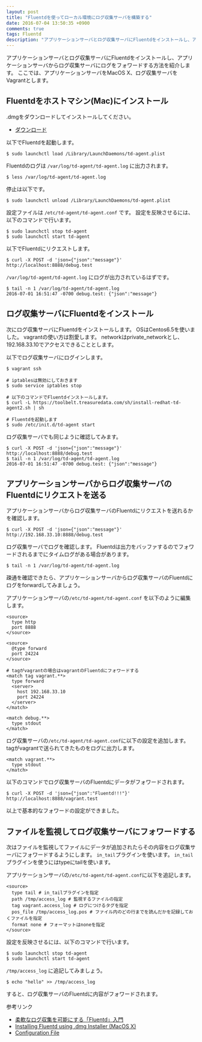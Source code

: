 ```yaml
---
layout: post
title: "Fluentdを使ってローカル環境にログ収集サーバを構築する"
date: 2016-07-04 13:50:35 +0900
comments: true
tags: Fluentd
description: "アプリケーションサーバとログ収集サーバにFluentdをインストールし、アプリケーションサーバからログ収集サーバにログをフォワードする方法を紹介します。ここでは、アプリケーションサーバをMacOS X、ログ収集サーバをVagrantとします。"
---
```


アプリケーションサーバとログ収集サーバにFluentdをインストールし、アプリケーションサーバからログ収集サーバにログをフォワードする方法を紹介します。
ここでは、アプリケーションサーバをMacOS X、ログ収集サーバをVagrantとします。

## Fluentdをホストマシン(Mac)にインストール

.dmgをダウンロードしてインストールしてください。

* [ダウンロード](https://td-agent-package-browser.herokuapp.com/2/macosx)

以下でFluentdを起動します。

```
$ sudo launchctl load /Library/LaunchDaemons/td-agent.plist
```

Fluentdのログは `/var/log/td-agent/td-agent.log` に出力されます。

```
$ less /var/log/td-agent/td-agent.log
```

停止は以下です。

```
$ sudo launchctl unload /Library/LaunchDaemons/td-agent.plist
```

設定ファイルは `/etc/td-agent/td-agent.conf` です。
設定を反映させるには、以下のコマンドで行います。

```
$ sudo launchctl stop td-agent
$ sudo launchctl start td-agent
```

以下でFluentdにリクエストします。

```
$ curl -X POST -d 'json={"json":"message"}' http://localhost:8888/debug.test
```

`/var/log/td-agent/td-agent.log` にログが出力されているはずです。

```
$ tail -n 1 /var/log/td-agent/td-agent.log
2016-07-01 16:51:47 -0700 debug.test: {"json":"message"}
```

## ログ収集サーバにFluentdをインストール

次にログ収集サーバにFluentdをインストールします。
OSはCentos6.5を使いました。
vagrantの使い方は割愛します。
networkはprivate_networkとし、192.168.33.10でアクセスできることとします。

以下でログ収集サーバにログインします。

```
$ vagrant ssh

# iptablesは無効にしておきます
$ sudo service iptables stop

# 以下のコマンドでFluentdインストールします。
$ curl -L https://toolbelt.treasuredata.com/sh/install-redhat-td-agent2.sh | sh

# Fluentdを起動します
$ sudo /etc/init.d/td-agent start
```

ログ収集サーバでも同じように確認してみます。

```
$ curl -X POST -d 'json={"json":"message"}' http://localhost:8888/debug.test
$ tail -n 1 /var/log/td-agent/td-agent.log
2016-07-01 16:51:47 -0700 debug.test: {"json":"message"}
```

## アプリケーションサーバからログ収集サーバのFluentdにリクエストを送る

アプリケーションサーバからログ収集サーバのFluentdにリクエストを送れるかを確認します。

```
$ curl -X POST -d 'json={"json":"message"}' http://192.168.33.10:8888/debug.test
```

ログ収集サーバでログを確認します。
Fluentdは出力をバッファするのでフォワードされるまでにタイムログがある場合があります。

```
$ tail -n 1 /var/log/td-agent/td-agent.log
```

疎通を確認できたら、アプリケーションサーバからログ収集サーバのFluentdにログをforwardしてみましょう。

アプリケーションサーバの`/etc/td-agent/td-agent.conf` を以下のように編集します。

```
<source>
  type http
  port 8888
</source>

<source>
  @type forward
  port 24224
</source>

# tagがvagrantの場合はvagrantのFluentdにフォワードする
<match tag vagrant.**>
  type forward
  <server>
    host 192.168.33.10
    port 24224
  </server>
</match>

<match debug.**>
  type stdout
</match>
```

ログ収集サーバの`/etc/td-agent/td-agent.conf`に以下の設定を追加します。
tagがvagrantで送られてきたものをログに出力します。

```
<match vagrant.**>
  type stdout
</match>
```

以下のコマンドでログ収集サーバのFluentdにデータがフォワードされます。

```
$ curl -X POST -d 'json={"json":"Fluentd!!!"}' http://localhost:8888/vagrant.test
```

以上で基本的なフォワードの設定ができました。

## ファイルを監視してログ収集サーバにフォワードする

次はファイルを監視してファイルにデータが追加されたらその内容をログ収集サーバにフォワードするようにします。
`in_tail`プラグインを使います。
`in_tail`プラグインを使うにはtypeにtailを使います。

アプリケーションサーバの`/etc/td-agent/td-agent.conf`に以下を追記します。

```
<source>
  type tail # in_tailプラグインを指定
  path /tmp/access_log # 監視するファイルの指定
  tag vagrant.access_log # ログにつけるタグを指定
  pos_file /tmp/access_log.pos # ファイル内のどの行までを読んだかを記録しておくファイルを指定
  format none # フォーマットはnoneを指定
</source>
```

設定を反映させるには、以下のコマンドで行います。

```
$ sudo launchctl stop td-agent
$ sudo launchctl start td-agent
```

`/tmp/access_log` に追記してみましょう。

```
$ echo "hello" >> /tmp/access_log
```

すると、ログ収集サーバのFluentdに内容がフォワードされます。

参考リンク

- [柔軟なログ収集を可能にする「Fluentd」入門](http://knowledge.sakura.ad.jp/tech/1336/)
- [Installing Fluentd using .dmg Installer (MacOS X)](http://docs.fluentd.org/articles/install-by-dmg)
- [Configuration File](http://docs.Fluentd.org/articles/config-file)
